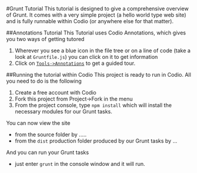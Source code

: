 #Grunt Tutorial
This tutorial is designed to give a comprehensive overview of Grunt. It comes with a very simple project (a hello world type web site) and is fully runnable within Codio (or anywhere else for that matter).

##Annotations Tutorial
This Tutorial uses Codio Annotations, which gives you two ways of getting tutored

1. Wherever you see a blue icon in the file tree or on a line of code (take a look at `Gruntfile.js`) you can click on it to get information
1. Click on [`Tools->Annotations`](https://codio.com/codio/grunt-tutorial/tour) to get a guided tour.

##Running the tutorial within Codio
This project is ready to run in Codio. All you need to do is the following

1. Create a free account with Codio
1. Fork this project from Project->Fork in the menu
1. From the project console, type `npm install` which will install the necessary modules for our Grunt tasks.

You can now view the site

- from the source folder by .....
- from the `dist` production folder produced by our Grunt tasks by ...

And you can run your Grunt tasks

- just enter `grunt` in the console window and it will run.

